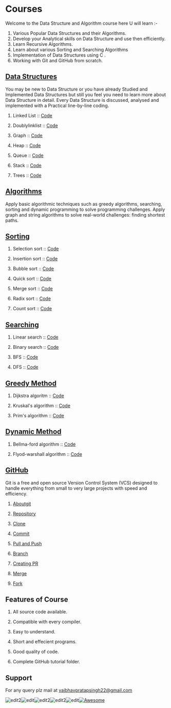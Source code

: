 # Courses

Welcome to the Data Structure and Algorithm course here U will learn :-

1. Various Popular Data Structures and their Algorithms.
1. Develop your Analytical skills on Data Structure and use then efficiently.
1. Learn Recursive Algorithms.
1. Learn about various Sorting and Searching Algorithms
1. Implementation of Data Structures using C .
1. Working with Git and GitHub from scratch.

## [Data Structures](2-datastructure)

  You may be new to Data Structure or you have already Studied and Implemented Data Structures but still you feel you need to learn more about Data Structure in detail. Every Data Structure is discussed, analysed and implemented with a Practical line-by-line coding.


1. Linked List :: [Code](1-linklist.c)

2. Doublylinklist ::   [Code](2-doublylinklist.c)

3. Graph :: [Code](3-graph.c)

4. Heap ::   [Code](4-heap.c)   

5. Queue ::   [Code](5-queue.c)

6. Stack ::   [Code](6-stack.c)

7. Trees ::  [Code](7-treetraversal.c)

 ## [Algorithms](3-algorithms)  
 
Apply basic algorithmic techniques such as greedy algorithms, searching, sorting and dynamic programming to solve programming challenges.
Apply graph and string algorithms to solve real-world challenges: finding shortest paths.

## [Sorting](3-algorithms\sorting)

1. Selection sort :: [Code](1-selection.c)

2. Insertion sort :: [Code](2-insertion.c)

3. Bubble sort :: [Code](3-bubble.c)

4. Quick sort :: [Code](4-quick.c)   

5. Merge sort :: [Code](5-merge.c)

6. Radix sort :: [Code](6-radix.c)

7. Count sort :: [Code](7-count.c)

## [Searching](3-algorithms\searching)

1. Linear search :: [Code](1-linear-search.c)

2. Binary search :: [Code](2-binary-search.c)

3. BFS :: [Code](3-breadth-first-search.c)

4. DFS :: [Code](4-depth-first-search.c)

 ## [Greedy Method](3-algorithms\greedy-method)

1. Dijkstra algoritm :: [Code](1-dijkstra.c)

2. Kruskal's algorithm :: [Code](2-kruskal.c)

3. Prim's algorithm :: [Code](3-prims.c)

## [Dynamic Method](3-algorithms\dynamic-method)

1. Bellma-ford algorithm :: [Code](1-bellman-ford.c)

2. Flyod-warshall algorithm :: [Code](2-flyod-warshall.c)

 ## [GitHub](1-github)

Git is a free and open source Version Control System (VCS) designed to handle everything from small to very large projects with speed and efficiency.

1. [Aboutgit](1-aboutgit.md)


2. [Repository](2-repository.md)


3. [Clone](3-clone.md)


4. [Commit](4-commit.md)
   

5. [Pull and Push](5-pull-and-push.md)


6. [Branch](6-branch.md)


7. [Creating PR](7-creatingPR.md)

8. [Merge](8-merge.md)

9. [Fork](9-fork.md)


## Features of Course
1. All source code available.

2. Compatible with every compiler.
3. Easy to understand.
4. Short and effecient programs.
5. Good quality of code.
6. Complete GitHub tutorial folder.

## Support
For any query plz mail at vaibhavpratapsingh22@gmail.com


![edit2](https://img.shields.io/static/v1?label=topic&message=Introduction&color=orange)![edit](https://img.shields.io/github/languages/top/vaibhavpratapsingh22/Courses)![edit2](https://img.shields.io/static/v1?label=madeby&message=Vaibhav&color=<COLOR>)![edit2](https://img.shields.io/static/v1?label=reviewer&message=Udey&color=<COLOR>)![edit](https://img.shields.io/static/v1?label=PRs&message=Welcome&color=<COLOR>)[![Awesome](https://cdn.rawgit.com/sindresorhus/awesome/d7305f38d29fed78fa85652e3a63e154dd8e8829/media/badge.svg)](https://github.com/sindresorhus/awesome#readme)
